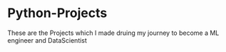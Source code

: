 # Python-Projects
These are the Projects which I made druing my journey to become a ML engineer and DataScientist
